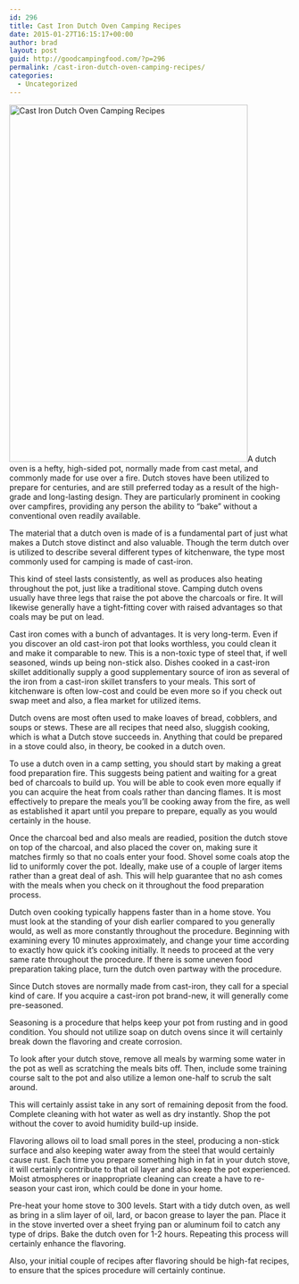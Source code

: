 ```yaml
---
id: 296
title: Cast Iron Dutch Oven Camping Recipes
date: 2015-01-27T16:15:17+00:00
author: brad
layout: post
guid: http://goodcampingfood.com/?p=296
permalink: /cast-iron-dutch-oven-camping-recipes/
categories:
  - Uncategorized
---
```

<img class="aligncenter size-full wp-image-297" src="http://goodcampingfood.com/wp-content/uploads/2015/01/2574195158_e2c8bcdb08_z.jpg" alt="Cast Iron Dutch Oven Camping Recipes" width="427" height="640" srcset="http://goodcampingfood.com/wp-content/uploads/2015/01/2574195158_e2c8bcdb08_z.jpg 427w, http://goodcampingfood.com/wp-content/uploads/2015/01/2574195158_e2c8bcdb08_z-200x300.jpg 200w" sizes="(max-width: 427px) 100vw, 427px" />A dutch oven is a hefty, high-sided pot, normally made from cast metal, and commonly made for use over a fire. Dutch stoves have been utilized to prepare for centuries, and are still preferred today as a result of the high-grade and long-lasting design. They are particularly prominent in cooking over campfires, providing any person the ability to &#8220;bake&#8221; without a conventional oven readily available.

The material that a dutch oven is made of is a fundamental part of just what makes a Dutch stove distinct and also valuable. Though the term dutch over is utilized to describe several different types of kitchenware, the type most commonly used for camping is made of cast-iron.

This kind of steel lasts consistently, as well as produces also heating throughout the pot, just like a traditional stove. Camping dutch ovens usually have three legs that raise the pot above the charcoals or fire. It will likewise generally have a tight-fitting cover with raised advantages so that coals may be put on lead.<!--more-->

Cast iron comes with a bunch of advantages. It is very long-term. Even if you discover an old cast-iron pot that looks worthless, you could clean it and make it comparable to new. This is a non-toxic type of steel that, if well seasoned, winds up being non-stick also. Dishes cooked in a cast-iron skillet additionally supply a good supplementary source of iron as several of the iron from a cast-iron skillet transfers to your meals. This sort of kitchenware is often low-cost and could be even more so if you check out swap meet and also, a flea market for utilized items.

Dutch ovens are most often used to make loaves of bread, cobblers, and soups or stews. These are all recipes that need also, sluggish cooking, which is what a Dutch stove succeeds in. Anything that could be prepared in a stove could also, in theory, be cooked in a dutch oven.

To use a dutch oven in a camp setting, you should start by making a great food preparation fire. This suggests being patient and waiting for a great bed of charcoals to build up. You will be able to cook even more equally if you can acquire the heat from coals rather than dancing flames. It is most effectively to prepare the meals you&#8217;ll be cooking away from the fire, as well as established it apart until you prepare to prepare, equally as you would certainly in the house.

Once the charcoal bed and also meals are readied, position the dutch stove on top of the charcoal, and also placed the cover on, making sure it matches firmly so that no coals enter your food. Shovel some coals atop the lid to uniformly cover the pot. Ideally, make use of a couple of larger items rather than a great deal of ash. This will help guarantee that no ash comes with the meals when you check on it throughout the food preparation process.

Dutch oven cooking typically happens faster than in a home stove. You must look at the standing of your dish earlier compared to you generally would, as well as more constantly throughout the procedure. Beginning with examining every 10 minutes approximately, and change your time according to exactly how quick it&#8217;s cooking initially. It needs to proceed at the very same rate throughout the procedure. If there is some uneven food preparation taking place, turn the dutch oven partway with the procedure.

Since Dutch stoves are normally made from cast-iron, they call for a special kind of care. If you acquire a cast-iron pot brand-new, it will generally come pre-seasoned.

Seasoning is a procedure that helps keep your pot from rusting and in good condition. You should not utilize soap on dutch ovens since it will certainly break down the flavoring and create corrosion.

To look after your dutch stove, remove all meals by warming some water in the pot as well as scratching the meals bits off. Then, include some training course salt to the pot and also utilize a lemon one-half to scrub the salt around.

This will certainly assist take in any sort of remaining deposit from the food. Complete cleaning with hot water as well as dry instantly. Shop the pot without the cover to avoid humidity build-up inside.

Flavoring allows oil to load small pores in the steel, producing a non-stick surface and also keeping water away from the steel that would certainly cause rust. Each time you prepare something high in fat in your dutch stove, it will certainly contribute to that oil layer and also keep the pot experienced. Moist atmospheres or inappropriate cleaning can create a have to re-season your cast iron, which could be done in your home.

Pre-heat your home stove to 300 levels. Start with a tidy dutch oven, as well as bring in a slim layer of oil, lard, or bacon grease to layer the pan. Place it in the stove inverted over a sheet frying pan or aluminum foil to catch any type of drips. Bake the dutch oven for 1-2 hours. Repeating this process will certainly enhance the flavoring.
  
Also, your initial couple of recipes after flavoring should be high-fat recipes, to ensure that the spices procedure will certainly continue.